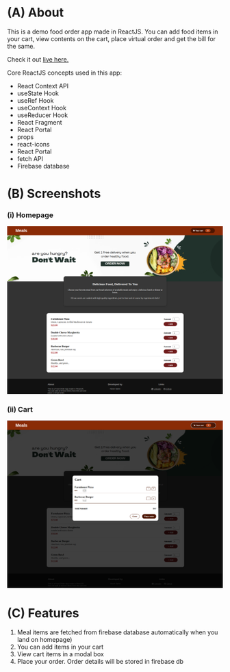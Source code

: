 # (A) About

This is a demo food order app made in ReactJS. You can add food items in your cart, view contents on the cart, place virtual order and get the bill for the same.

Check it out <a href="https://harsh-sahni-projects.github.io/food-order-app/" target="_blank">live here.</a>

Core ReactJS concepts used in this app:

- React Context API
- useState Hook
- useRef Hook
- useContext Hook
- useReducer Hook
- React Fragment
- React Portal
- props
- react-icons
- React Portal
- fetch API
- Firebase database

# (B) Screenshots

### (i) Homepage

<img src="./public/homepage.png">

### (ii) Cart

<img src="./public/cart.png">

# (C) Features

1. Meal items are fetched from firebase database automatically when you land on homepage)
2. You can add items in your cart
3. View cart items in a modal box
4. Place your order. Order details will be stored in firebase db
